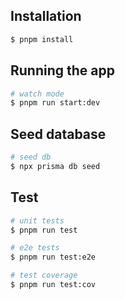 ## Installation

```bash
$ pnpm install
```

## Running the app

```bash
# watch mode
$ pnpm run start:dev
```
## Seed database

```bash
# seed db
$ npx prisma db seed
```

## Test

```bash
# unit tests
$ pnpm run test

# e2e tests
$ pnpm run test:e2e

# test coverage
$ pnpm run test:cov
```

